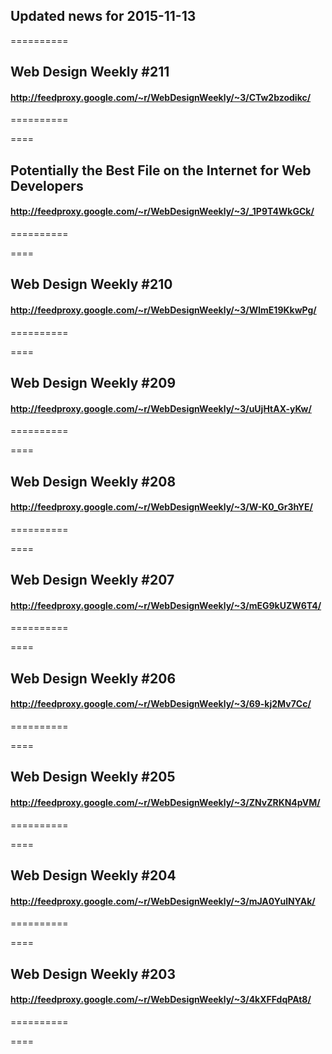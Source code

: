 ## Updated news for 2015-11-13 

==========
## Web Design Weekly #211
#### http://feedproxy.google.com/~r/WebDesignWeekly/~3/CTw2bzodikc/

==========

====
## Potentially the Best File on the Internet for Web Developers
#### http://feedproxy.google.com/~r/WebDesignWeekly/~3/_1P9T4WkGCk/

==========

====
## Web Design Weekly #210
#### http://feedproxy.google.com/~r/WebDesignWeekly/~3/WlmE19KkwPg/

==========

====
## Web Design Weekly #209
#### http://feedproxy.google.com/~r/WebDesignWeekly/~3/uUjHtAX-yKw/

==========

====
## Web Design Weekly #208
#### http://feedproxy.google.com/~r/WebDesignWeekly/~3/W-K0_Gr3hYE/

==========

====
## Web Design Weekly #207
#### http://feedproxy.google.com/~r/WebDesignWeekly/~3/mEG9kUZW6T4/

==========

====
## Web Design Weekly #206
#### http://feedproxy.google.com/~r/WebDesignWeekly/~3/69-kj2Mv7Cc/

==========

====
## Web Design Weekly #205
#### http://feedproxy.google.com/~r/WebDesignWeekly/~3/ZNvZRKN4pVM/

==========

====
## Web Design Weekly #204
#### http://feedproxy.google.com/~r/WebDesignWeekly/~3/mJA0YulNYAk/

==========

====
## Web Design Weekly #203
#### http://feedproxy.google.com/~r/WebDesignWeekly/~3/4kXFFdqPAt8/

==========

====
